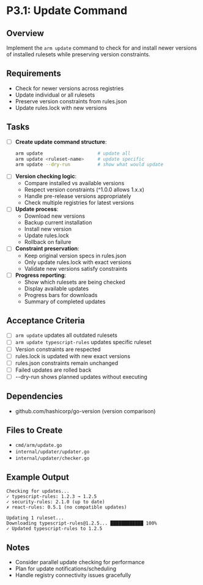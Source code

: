# P3.1: Update Command

## Overview
Implement the `arm update` command to check for and install newer versions of installed rulesets while preserving version constraints.

## Requirements
- Check for newer versions across registries
- Update individual or all rulesets
- Preserve version constraints from rules.json
- Update rules.lock with new versions

## Tasks
- [ ] **Create update command structure**:
  ```bash
  arm update                    # update all
  arm update <ruleset-name>     # update specific
  arm update --dry-run          # show what would update
  ```
- [ ] **Version checking logic**:
  - Compare installed vs available versions
  - Respect version constraints (^1.0.0 allows 1.x.x)
  - Handle pre-release versions appropriately
  - Check multiple registries for latest versions
- [ ] **Update process**:
  - Download new versions
  - Backup current installation
  - Install new version
  - Update rules.lock
  - Rollback on failure
- [ ] **Constraint preservation**:
  - Keep original version specs in rules.json
  - Only update rules.lock with exact versions
  - Validate new versions satisfy constraints
- [ ] **Progress reporting**:
  - Show which rulesets are being checked
  - Display available updates
  - Progress bars for downloads
  - Summary of completed updates

## Acceptance Criteria
- [ ] `arm update` updates all outdated rulesets
- [ ] `arm update typescript-rules` updates specific ruleset
- [ ] Version constraints are respected
- [ ] rules.lock is updated with new exact versions
- [ ] rules.json constraints remain unchanged
- [ ] Failed updates are rolled back
- [ ] --dry-run shows planned updates without executing

## Dependencies
- github.com/hashicorp/go-version (version comparison)

## Files to Create
- `cmd/arm/update.go`
- `internal/updater/updater.go`
- `internal/updater/checker.go`

## Example Output
```
Checking for updates...
✓ typescript-rules: 1.2.3 → 1.2.5
✓ security-rules: 2.1.0 (up to date)
✗ react-rules: 0.5.1 (no compatible updates)

Updating 1 ruleset...
Downloading typescript-rules@1.2.5... ████████████ 100%
✓ Updated typescript-rules to 1.2.5
```

## Notes
- Consider parallel update checking for performance
- Plan for update notifications/scheduling
- Handle registry connectivity issues gracefully
